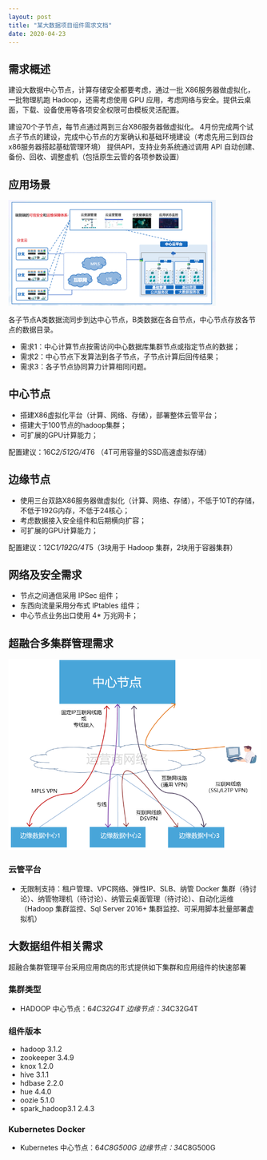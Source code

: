 ```yaml
---
layout: post
title: "某大数据项目组件需求文档"
date: 2020-04-23
---
```


## 需求概述

建设大数据中心节点，计算存储安全都要考虑，通过一批 X86服务器做虚拟化，一批物理机跑 Hadoop，还需考虑使用 GPU 应用，考虑网络与安全。提供云桌面，下载、设备使用等各项安全权限可由模板灵活配置。

建设70个子节点，每节点通过两到三台X86服务器做虚拟化。
4月份完成两个试点子节点的建设，完成中心节点的方案确认和基础环境建设（考虑先用三到四台 x86服务器搭起基础管理环境）
提供API，支持业务系统通过调用 API 自动创建、备份、回收、调整虚机（包括原生云管的各项参数设置）

## 应用场景

![架构草图02](/images/image-2020-04-23-02.png)

各子节点A类数据流同步到达中心节点，B类数据在各自节点，中心节点存放各节点的数据目录。

+ 需求1：中心计算节点按需访问中心数据库集群节点或指定节点的数据；
+ 需求2：中心节点下发算法到各子节点，子节点计算后回传结果；
+ 需求3：各子节点协同算力计算相同问题。

## 中心节点

+ 搭建X86虚拟化平台（计算、网络、存储），部署整体云管平台；
+ 搭建大于100节点的hadoop集群；
+ 可扩展的GPU计算能力；

配置建议：16C*2/512G/4T*6 （4T可用容量的SSD高速虚拟存储）

## 边缘节点

+ 使用三台双路X86服务器做虚拟化（计算、网络、存储），不低于10T的存储，不低于192G内存，不低于24核心；
+ 考虑数据接入安全组件和后期横向扩容；
+ 可扩展的GPU计算能力；

配置建议：12C*1/192G/4T*5（3块用于 Hadoop 集群，2块用于容器集群）

## 网络及安全需求

+ 节点之间通信采用 IPSec 组件；
+ 东西向流量采用分布式 IPtables 组件；
+ 中心节点业务出口使用 4* 万兆网卡；

## 超融合多集群管理需求

![架构草图01](/images/image-2020-04-23-01.png)

### 云管平台

+ 无限制支持：租户管理、VPC网络、弹性IP、SLB、纳管 Docker 集群（待讨论）、纳管物理机（待讨论）、纳管云桌面管理（待讨论）、自动化运维（Hadoop 集群监控、Sql Server 2016+ 集群监控、可采用脚本批量部署虚拟机）

## 大数据组件相关需求

超融合集群管理平台采用应用商店的形式提供如下集群和应用组件的快速部署

### 集群类型

+ HADOOP
中心节点：6*4C32G4T
边缘节点：3*4C32G4T

### 组件版本

+ hadoop 3.1.2
+ zookeeper 3.4.9
+ knox 1.2.0
+ hive 3.1.1
+ hdbase 2.2.0
+ hue 4.4.0
+ oozie 5.1.0
+ spark_hadoop3.1 2.4.3

### Kubernetes Docker

+ Kubernetes
中心节点：6*4C8G500G
边缘节点：3*4C8G500G
